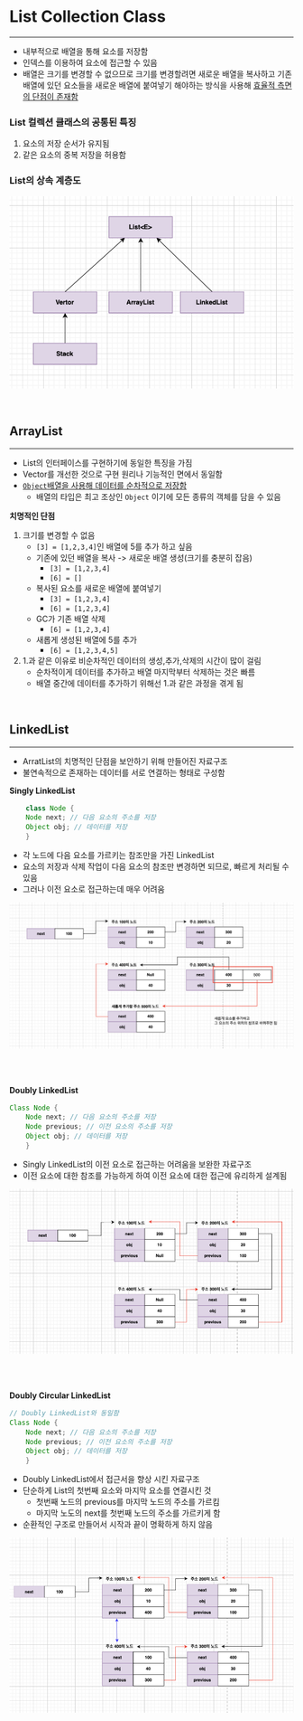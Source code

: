 # **List Collection Class**

---
* 내부적으로 배열을 통해 요소를 저장함
* 인덱스를 이용하여 요소에 접근할 수 있음
* 배열은 크기를 변경할 수 없으므로 크기를 변경할려면 새로운 배열을 복사하고 기존 배열에 있던 요소들을 새로운 배열에 붙여넣기 해야하는 방식을 사용해 <U>효율적 측면의 단점이 존재함</U>
### **List 컬렉션 클래스의 공통된 특징**
1. 요소의 저장 순서가 유지됨
2. 같은 요소의 중복 저장을 허용함


### **List의 상속 계층도**
![List상속계층도.png](..%2F..%2F%EC%84%A4%EB%AA%85%EC%82%AC%EC%A7%84%2FList%EC%83%81%EC%86%8D%EA%B3%84%EC%B8%B5%EB%8F%84.png)


<br>

## **ArrayList** ##

---

* List의 인터페이스를 구현하기에 동일한 특징을 가짐
* Vector를 개선한 것으로 구현 원리나 기능적인 면에서 동일함
* <U>`Object`배열을 사용해 데이터를 순차적으로 저장함</U>
  * 배열의 타입은 최고 조상인 `Object` 이기에 모든 종류의 객체를 담을 수 있음

**치명적인 단점**
1. 크기를 변경할 수 없음
   * `[3] = [1,2,3,4]`인 배열에 5를 추가 하고 싶음
   * 기존에 있던 배열을 복사 -> 새로운 배열 생성(크기를 충분히 잡음) 
     * `[3] = [1,2,3,4] `
     * `[6] = []`
   * 복사된 요소를 새로운 배열에 붙여넣기
     * `[3] = [1,2,3,4] `
     * `[6] = [1,2,3,4] `
   * GC가 기존 배열 삭제
     * `[6] = [1,2,3,4] `
   * 새롭게 생성된 배열에 5를 추가
     * `[6] = [1,2,3,4,5] `
2. 1.과 같은 이유로 비순차적인 데이터의 생성,추가,삭제의 시간이 많이 걸림
   * 순차적이게 데이터를 추가하고 배열 마지막부터 삭제하는 것은 빠름 
   * 배열 중간에 데이터를 추가하기 위해선 1.과 같은 과정을 겪게 됨

<br>

## **LinkedList** ##

---

* ArratList의 치명적인 단점을 보안하기 위해 만들어진 자료구조
* 불연속적으로 존재하는 데이터를 서로 연결하는 형태로 구성함

**Singly LinkedList**
```java
    class Node {
    Node next; // 다음 요소의 주소를 저장
    Object obj; // 데이터를 저장
    }
```
* 각 노드에 다음 요소를 가르키는 참조만을 가진 LinkedList 
* 요소의 저장과 삭제 작업이 다음 요소의 참조만 변경하면 되므로, 빠르게 처리될 수 있음
* 그러나 이전 요소로 접근하는데 매우 어려움

![LinkedList 다이어그램01.png](..%2F..%2F%EC%84%A4%EB%AA%85%EC%82%AC%EC%A7%84%2FLinkedList%20%EB%8B%A4%EC%9D%B4%EC%96%B4%EA%B7%B8%EB%9E%A801.png)

<br></br>

**Doubly LinkedList**
```java
Class Node {
    Node next; // 다음 요소의 주소를 저장
    Node previous; // 이전 요소의 주소를 저장
    Object obj; // 데이터를 저장
    }
```
* Singly LinkedList의 이전 요소로 접근하는 어려움을 보완한 자료구조
* 이전 요소에 대한 참조를 가능하게 하여 이전 요소에 대한 접근에 유리하게 설계됨

![LinkedList 다이어그램02.png](..%2F..%2F%EC%84%A4%EB%AA%85%EC%82%AC%EC%A7%84%2FLinkedList%20%EB%8B%A4%EC%9D%B4%EC%96%B4%EA%B7%B8%EB%9E%A802.png)

<br></br>

**Doubly Circular LinkedList**
```java
// Doubly LinkedList와 동일함
Class Node {
    Node next; // 다음 요소의 주소를 저장
    Node previous; // 이전 요소의 주소를 저장
    Object obj; // 데이터를 저장
    }
```
* Doubly LinkedList에서 접근서을 향상 시킨 자료구조
* 단순하게 List의 첫번째 요소와 마지막 요소를 연결시킨 것
  * 첫번째 노드의 previous를 마지막 노드의 주소를 가르킴
  * 마지막 노도의 next를 첫번째 노드의 주소를 가르키게 함
* 순환적인 구조로 만들어서 시작과 끝이 명확하게 하지 않음

![LinkedList 다이어그램03.png](..%2F..%2F%EC%84%A4%EB%AA%85%EC%82%AC%EC%A7%84%2FLinkedList%20%EB%8B%A4%EC%9D%B4%EC%96%B4%EA%B7%B8%EB%9E%A803.png)

